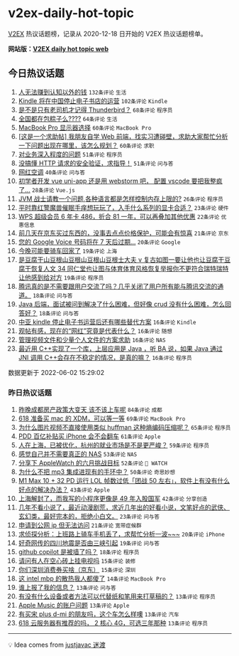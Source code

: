 # v2ex-daily-hot-topic

[V2EX](https://www.v2ex.com/) 热议话题榜，记录从 2020-12-18 日开始的 V2EX 热议话题榜单。

**网站版：[V2EX daily hot topic web](https://boojack.github.io/v2ex-daily-hot-topic-web/)**

## 今日热议话题

<!-- TODAY BEGIN -->

1. [人无法赚到认知以外的钱](https://www.v2ex.com/t/856873) `132条评论` `生活`
1. [Kindle 将在中国停止电子书店的运营](https://www.v2ex.com/t/856939) `102条评论` `Kindle`
1. [是不是只有老司机才记得 Thunderbird？](https://www.v2ex.com/t/856850) `68条评论` `程序员`
1. [全国都在包粽子么????](https://www.v2ex.com/t/856895) `64条评论` `生活`
1. [MacBook Pro 显示器选择](https://www.v2ex.com/t/856849) `60条评论` `MacBook Pro`
1. [[这是一个求助帖] 我朋友自学 Web 前端，找实习遭碰壁，求助大家帮忙分析一下问题出现在哪里，该怎么规划？](https://www.v2ex.com/t/856890) `60条评论` `求职`
1. [对业务深入程度的问题](https://www.v2ex.com/t/856884) `51条评论` `程序员`
1. [没搞懂 HTTP 请求的安全验证，求指导！](https://www.v2ex.com/t/856998) `51条评论` `问与答`
1. [网红空调](https://www.v2ex.com/t/856900) `40条评论` `问与答`
1. [初学者开发 vue uni-app 还是用 webstorm 吧， 配置 vscode 要把我整疯了...](https://www.v2ex.com/t/856986) `28条评论` `Vue.js`
1. [JVM 战士请教一个问题,各种语言都是怎样控制内存上限的?](https://www.v2ex.com/t/856864) `26条评论` `程序员`
1. [平时靠红警魔兽催眠手痒想玩玩了，入手什么系列的显卡合适？](https://www.v2ex.com/t/856990) `23条评论` `硬件`
1. [WPS 超级会员 6 年卡 486，折合 81 一年，可以再叠加其他优惠](https://www.v2ex.com/t/856857) `22条评论` `优惠信息`
1. [前几天在京东买过东西的，没事去点点价格保护，可能会有惊喜](https://www.v2ex.com/t/856867) `21条评论` `京东`
1. [您的 Google Voice 号码将在 7 天后过期…](https://www.v2ex.com/t/856944) `20条评论` `Google`
1. [今晚可能要骑车回家了](https://www.v2ex.com/t/856919) `19条评论` `上海`
1. [是豆腐干山豆根山豆根山豆根山豆根士大夫 v 复古如图一要让他也让豆腐干豆腐干恢复人文 34 同仁堂也让图与体育体育风格恢复举报你不更符合瑞特瑞特让他感到给对方](https://www.v2ex.com/t/856859) `19条评论` `程序员`
1. [腾讯真的是不需要跟用户交流了吗？几乎关闭了用户所有能与腾讯交流的通道。](https://www.v2ex.com/t/856899) `18条评论` `问与答`
1. [Java 后端，面试被问到解决了什么困难，但好像 crud 没有什么困难，怎么回答好？](https://www.v2ex.com/t/856854) `18条评论` `问与答`
1. [中亚 kindle 停止电子书运营后还有哪些替代方案](https://www.v2ex.com/t/856951) `16条评论` `Kindle`
1. [观帖有感，现在的“网红”究竟是代表什么？](https://www.v2ex.com/t/856946) `16条评论` `随想`
1. [管理视频文件和少量个人文件的方案求助](https://www.v2ex.com/t/856935) `16条评论` `NAS`
1. [最近用 C++实现了一个库，上层应用是 Java ，听 BA 说，如果 Java 通过 JNI 调用 C++会存在不稳定的情况，是真的嘛？](https://www.v2ex.com/t/856885) `16条评论` `程序员`

数据更新于 2022-06-02 15:29:02

<!-- TODAY END -->

### 昨日热议话题

<!-- YESTERDAY BEGIN -->

1. [昨晚成都房产政策大变天 该不该上车呢](https://www.v2ex.com/t/856614) `84条评论` `成都`
1. [618 准备买 mac 的 XDM，可以等一等](https://www.v2ex.com/t/856620) `69条评论` `MacBook Pro`
1. [为什么图片视频不直接使用类似 huffman 这种熵编码压缩呢？](https://www.v2ex.com/t/856697) `65条评论` `程序员`
1. [PDD 百亿补贴买 iPhone 会不会翻车](https://www.v2ex.com/t/856642) `61条评论` `Apple`
1. [人在上海，已被优化，杭州的就业市场是不是更严峻？](https://www.v2ex.com/t/856640) `59条评论` `程序员`
1. [感觉自己并不需要真正的 NAS](https://www.v2ex.com/t/856704) `53条评论` `NAS`
1. [分享下 AppleWatch 的六月挑战目标](https://www.v2ex.com/t/856680) `52条评论` ` WATCH`
1. [为什么不把 mp3 集成进现有的手环中？](https://www.v2ex.com/t/856652) `50条评论` `奇思妙想`
1. [M1 Max 10 + 32 PD 运行 LOL 帧数过低「团战 50 左右」，软件上有没有什么好点的解决办法？](https://www.v2ex.com/t/856605) `43条评论` `Apple`
1. [上海解封了，而我写的小程序更像是 49 年入股国军](https://www.v2ex.com/t/856782) `42条评论` `分享创造`
1. [几年不看小说了，最近动漫剧荒，求近几年出的好看小说，文笔好点的武侠、玄幻类，最好完本的，拒绝小白文。](https://www.v2ex.com/t/856776) `23条评论` `问与答`
1. [申请到公网 ip 但无法访问](https://www.v2ex.com/t/856712) `21条评论` `宽带症候群`
1. [求侦探分析：上班路上骑车手机丢了，求帮忙分析一波~~~](https://www.v2ex.com/t/856695) `20条评论` `iPhone`
1. [好奇网传的四川地震是否由三峡引起](https://www.v2ex.com/t/856789) `19条评论` `问与答`
1. [github copilot 是被墙了吗？](https://www.v2ex.com/t/856654) `18条评论` `程序员`
1. [请问有人在空心砖上挂电视吗](https://www.v2ex.com/t/856735) `15条评论` `装修`
1. [你们深圳消费券买啥（京东）](https://www.v2ex.com/t/856691) `15条评论` `深圳`
1. [这 intel mbp 的散热我人都傻了](https://www.v2ex.com/t/856656) `14条评论` `MacBook Pro`
1. [谁上报了我的信息？](https://www.v2ex.com/t/856818) `13条评论` `问与答`
1. [有没有什么设备或者方法可以代替纸和笔用来打草稿的？](https://www.v2ex.com/t/856739) `13条评论` `程序员`
1. [Apple Music 的账户问题](https://www.v2ex.com/t/856669) `13条评论` `Apple`
1. [有买宋 plus d-mi 的朋友吗，这个车怎么样噢](https://www.v2ex.com/t/856645) `13条评论` `汽车`
1. [618 云服务器有推荐的吗， 2 核心 4G，可选三年那种](https://www.v2ex.com/t/856635) `13条评论` `程序员`

<!-- YESTERDAY END -->

---

💡 Idea comes from [justjavac 迷渡](https://github.com/justjavac/)
